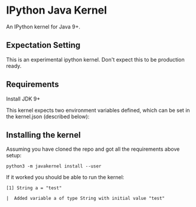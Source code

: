 # 

# IPython Java Kernel
An IPython kernel for Java 9+.

## Expectation Setting
This is an experimental ipython kernel. Don't expect this to be production ready.

## Requirements

Install JDK 9+

This kernel expects two environment variables defined, which can be set in the kernel.json (described below):

## Installing the kernel

Assuming you have cloned the repo and got all the requirements above setup:

```python3 -m javakernel install --user```

If it worked you should be able to run the kernel:
```
[1] String a = "test"

|  Added variable a of type String with initial value "test"

```
